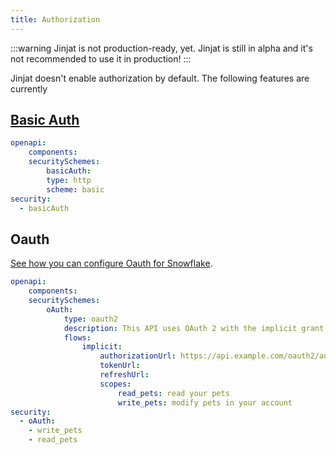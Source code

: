 ```yaml
---
title: Authorization
---
```


:::warning Jinjat is not production-ready, yet.
Jinjat is still in alpha and it's not recommended to use it in production!
:::

Jinjat doesn't enable authorization by default. The following features are currently

## [Basic Auth](https://en.wikipedia.org/wiki/Basic_access_authentication)

<File name='jinjat_project.yml'>

```yml
openapi:
    components:
    securitySchemes:
        basicAuth: 
        type: http
        scheme: basic
security: 
  - basicAuth
```

</File>

## Oauth 

[See how you can configure Oauth for Snowflake](https://docs.snowflake.com/en/user-guide/oauth-custom#step-2-call-the-oauth-endpoints).


<File name='jinjat_project.yml'>

```yml
openapi:
    components:
    securitySchemes:
        oAuth:
            type: oauth2
            description: This API uses OAuth 2 with the implicit grant flow.
            flows:
                implicit: 
                    authorizationUrl: https://api.example.com/oauth2/authorize
                    tokenUrl: 
                    refreshUrl:
                    scopes:
                        read_pets: read your pets
                        write_pets: modify pets in your account
security: 
  - oAuth:
    - write_pets
    - read_pets
```

</File>